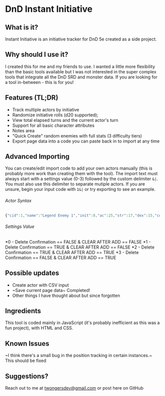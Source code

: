 # DnD Instant Initiative

## What is it?
Instant Initiative is an initiative tracker for DnD 5e created as a side project.

## Why should I use it?
I created this for me and my friends to use. I wanted a little more flexibility than the basic tools available but I was not interested in the super complex tools that integrate all the DnD SRD and monster data. If you are looking for a tool in-between - this is for you!

## Features (TL;DR)
+ Track multiple actors by initiative
+ Randomize initiative rolls (d20 supported);
+ View total elapsed turns and the current actor's turn
+ Support for all basic character attributes
+ Notes area
+ "Quick Create" random enemies with full stats (3 difficulty tiers)
+ Export page data into a code you can paste back in to import at any time

## Advanced Importing
You can create/edit import code to add your own actors manually (this is probably more work than creating them with the tool).
The import text must always start with a settings value (0-3) followed by the custom delimiter ```&|```. You must also use this delimiter to separate mutiple actors.
If you are unsure, begin your input code with ```1&|``` or try exporting to see an example.

###### Actor Syntax
```javascript
{"cid":1,"name":"Legend Enemy 1","init":8,"ac":25,"str":17,"dex":15,"con":24,"int":14,"wis":17,"cha":23,"hp":432,"notes":""}
```

###### Settings Value
*0 - Delete Confirmation == FALSE & CLEAR AFTER ADD == FALSE
*1 - Delete Confirmation == TRUE & CLEAR AFTER ADD == FALSE
*2 - Delete Confirmation == TRUE & CLEAR AFTER ADD == TRUE
*3 - Delete Confirmation == FALSE & CLEAR AFTER ADD == TRUE

## Possible updates
+ Create actor with CSV input
+ ~Save current page data~ Completed!
+ Other things I have thought about but since forgotten

## Ingredients
This tool is coded mainly in JavaScript (it's probably inefficient as this was a fun project), with HTML and CSS.

## Known Issues
~I think there's a small bug in the position tracking in certain instances.~ This should be fixed

## Suggestions?
Reach out to me at twongersdev@gmail.com or post here on GitHub
